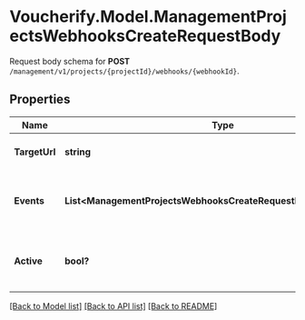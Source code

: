 # Voucherify.Model.ManagementProjectsWebhooksCreateRequestBody
Request body schema for **POST** `/management/v1/projects/{projectId}/webhooks/{webhookId}`.

## Properties

Name | Type | Description | Notes
------------ | ------------- | ------------- | -------------
**TargetUrl** | **string** | URL address that receives webhooks. | [optional] 
**Events** | **List&lt;ManagementProjectsWebhooksCreateRequestBody.EventsEnum&gt;** | Lists the events that trigger webhook sendout. | [optional] 
**Active** | **bool?** | Determines if the webhook configuration is active. | [optional] 

[[Back to Model list]](../README.md#documentation-for-models) [[Back to API list]](../README.md#documentation-for-api-endpoints) [[Back to README]](../README.md)

